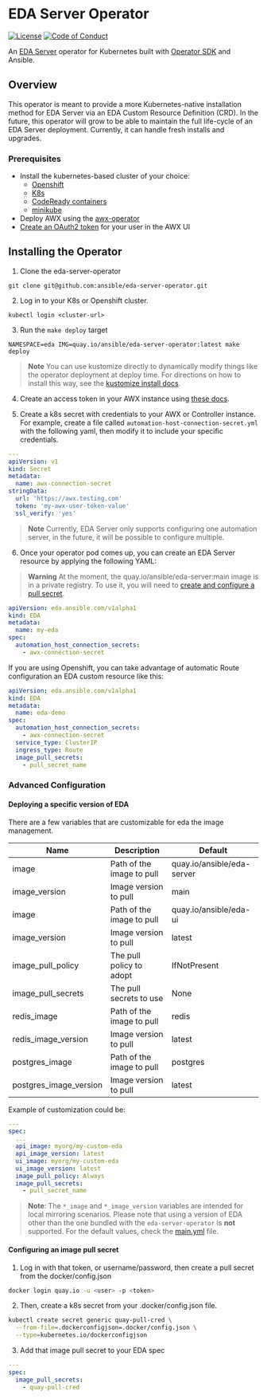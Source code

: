 # EDA Server Operator

[![License](https://img.shields.io/badge/License-Apache%202.0-blue.svg)](https://opensource.org/licenses/Apache-2.0)
[![Code of Conduct](https://img.shields.io/badge/code%20of%20conduct-Ansible-yellow.svg)](https://docs.ansible.com/ansible/latest/community/code_of_conduct.html) 

An [EDA Server](https://github.com/ansible/eda-server) operator for Kubernetes built with [Operator SDK](https://github.com/operator-framework/operator-sdk) and Ansible.

## Overview

This operator is meant to provide a more Kubernetes-native installation method for EDA Server via an EDA Custom Resource Definition (CRD). In the future, this operator will grow to be able to maintain the full life-cycle of an EDA Server deployment. Currently, it can handle fresh installs and upgrades.

### Prerequisites

* Install the kubernetes-based cluster of your choice:
  * [Openshift](https://docs.openshift.com/container-platform/4.11/installing/index.html)
  * [K8s](https://kubernetes.io/docs/setup/)
  * [CodeReady containers](https://access.redhat.com/documentation/en-us/red_hat_openshift_local/2.5)
  * [minikube](https://minikube.sigs.k8s.io/docs/start/)
* Deploy AWX using the [awx-operator](https://github.com/ansible/awx-operator#basic-install)
* [Create an OAuth2 token](./docs/create-awx-token.md) for your user in the AWX UI

## Installing the Operator

1. Clone the eda-server-operator

```
git clone git@github.com:ansible/eda-server-operator.git
```

2. Log in to your K8s or Openshift cluster.

```
kubectl login <cluster-url>
```

3. Run the `make deploy` target

```
NAMESPACE=eda IMG=quay.io/ansible/eda-server-operator:latest make deploy
```

> **Note** You can use kustomize directly to dynamically modify things like the operator deployment at deploy time.  For directions on how to install this way, see the [kustomize install docs](./docs/kustomize-install.md).

4. Create an access token in your AWX instance using [these docs](./docs/create-awx-token.md).

5. Create a k8s secret with credentials to your AWX or Controller instance. For example, create a file called `automation-host-connection-secret.yml` with the following yaml, then modify it to include your specific credentials. 

```yaml
---
apiVersion: v1
kind: Secret
metadata:
  name: awx-connection-secret
stringData:
  url: 'https://awx.testing.com'
  token: 'my-awx-user-token-value'
  ssl_verify: 'yes'

```

> **Note** Currently, EDA Server only supports configuring one automation server, in the future, it will be possible to configure multiple.

6. Once your operator pod comes up, you can create an EDA Server resource by applying the following YAML:

> **Warning**
> At the moment, the quay.io/ansible/eda-server:main image is in a private registry.  To use it, you will need to [create and configure a pull secret](#configuring-an-image-pull-secret).

```yaml
apiVersion: eda.ansible.com/v1alpha1
kind: EDA
metadata:
  name: my-eda
spec:
  automation_host_connection_secrets:
    - awx-connection-secret
```

If you are using Openshift, you can take advantage of automatic Route configuration an EDA custom resource like this:

```yaml
apiVersion: eda.ansible.com/v1alpha1
kind: EDA
metadata:
  name: eda-demo
spec:
  automation_host_connection_secrets:
    - awx-connection-secret
  service_type: ClusterIP
  ingress_type: Route
  image_pull_secrets:
    - pull_secret_name
```




### Advanced Configuration

#### Deploying a specific version of EDA

There are a few variables that are customizable for eda the image management.

| Name                   | Description               | Default                                 |
| ---------------------- | ------------------------- | --------------------------------------  |
| image                  | Path of the image to pull | quay.io/ansible/eda-server              |
| image_version          | Image version to pull     | main                                    |
| image                  | Path of the image to pull | quay.io/ansible/eda-ui                  |
| image_version          | Image version to pull     | latest                                  |
| image_pull_policy      | The pull policy to adopt  | IfNotPresent                            |
| image_pull_secrets     | The pull secrets to use   | None                                    |
| redis_image            | Path of the image to pull | redis                                   |
| redis_image_version    | Image version to pull     | latest                                  |
| postgres_image         | Path of the image to pull | postgres                                |
| postgres_image_version | Image version to pull     | latest                                  |

Example of customization could be:

```yaml
---
spec:
  ...
  api_image: myorg/my-custom-eda
  api_image_version: latest
  ui_image: myorg/my-custom-eda
  ui_image_version: latest
  image_pull_policy: Always
  image_pull_secrets:
    - pull_secret_name
```

  > **Note**: The `*_image` and `*_image_version` variables are intended for local mirroring scenarios. Please note that using a version of EDA other than the one bundled with the `eda-server-operator` is **not** supported. For the default values, check the [main.yml](https://github.com/ansible/eda-server-operator/blob/main/roles/eda/defaults/main.yml) file.


#### Configuring an image pull secret

1. Log in with that token, or username/password, then create a pull secret from the docker/config.json

```bash
docker login quay.io -u <user> -p <token>
```

2. Then, create a k8s secret from your .docker/config.json file.

```bash
kubectl create secret generic quay-pull-cred \
  --from-file=.dockerconfigjson=.docker/config.json \
  --type=kubernetes.io/dockerconfigjson
```

3. Add that image pull secret to your EDA spec

```yaml
---
spec:
  image_pull_secrets:
    - quay-pull-cred
```
